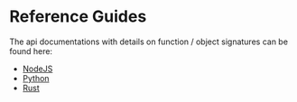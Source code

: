 # Reference Guides

The api documentations with details on function / object signatures can be found here:

- [NodeJS](https://pola-rs.github.io/nodejs-polars/index.html)
- [Python](https://pola-rs.github.io/polars/py-polars/html/reference/index.html)
- [Rust](https://docs.rs/polars/latest/polars/)
